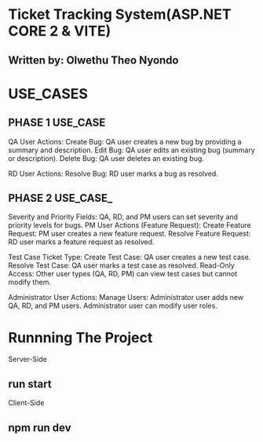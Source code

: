 # Ticket Tracking System(ASP.NET CORE 2 & VITE)
## Written by: Olwethu Theo Nyondo

# USE_CASES 

## PHASE 1 USE_CASE
QA User Actions:
	Create Bug:
	QA user creates a new bug by providing a summary and description.
	Edit Bug:
	QA user edits an existing bug (summary or description).
	Delete Bug:
	QA user deletes an existing bug.

RD User Actions:
	Resolve Bug:
	RD user marks a bug as resolved.

## PHASE 2 USE_CASE_

Severity and Priority Fields:
	QA, RD, and PM users can set severity and priority levels for bugs.
PM User Actions (Feature Request):
	Create Feature Request:
	PM user creates a new feature request.
	Resolve Feature Request:
	RD user marks a feature request as resolved.

Test Case Ticket Type:
	Create Test Case:
	QA user creates a new test case.
	Resolve Test Case:
	QA user marks a test case as resolved.
	Read-Only Access:
	Other user types (QA, RD, PM) can view test cases but cannot modify them.

Administrator User Actions:	
	Manage Users:
	Administrator user adds new QA, RD, and PM users.
	Administrator user can modify user roles.

# Runnning The Project

Server-Side
## run start

Client-Side
## npm run dev 

